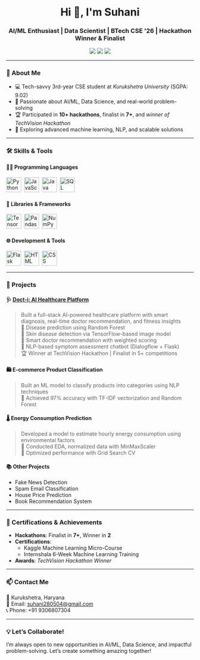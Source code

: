 <h1 align="center">Hi 👋, I'm Suhani</h1>
<h3 align="center">AI/ML Enthusiast | Data Scientist | BTech CSE '26 | Hackathon Winner & Finalist</h3>

<p align="center">
  <a href="mailto:suhani280504@gmail.com"><img src="https://img.shields.io/badge/-Email-red?style=flat&logo=gmail&logoColor=white"/></a>
  <a href="https://www.linkedin.com/in/suhani-807175271"><img src="https://img.shields.io/badge/-LinkedIn-blue?style=flat&logo=linkedin&logoColor=white"/></a>
  <a href="https://github.com/Suhani7304"><img src="https://img.shields.io/badge/-GitHub-black?style=flat&logo=github&logoColor=white"/></a>
</p>

---

### 🧠 About Me
- 💻 Tech-savvy 3rd-year CSE student at *Kurukshetra University* (SGPA: 9.02)  
- 🤖 Passionate about AI/ML, Data Science, and real-world problem-solving  
- 🏆 Participated in **10+ hackathons**, finalist in **7+**, and *winner of TechVision Hackathon*  
- 🌟 Exploring advanced machine learning, NLP, and scalable solutions  

---

### 🛠️ Skills & Tools  

#### 👨‍💻 Programming Languages  
<p> 
  <img src="https://cdn.jsdelivr.net/gh/devicons/devicon/icons/python/python-original.svg" title="Python" alt="Python" width="40" height="40"/>&nbsp; 
  <img src="https://cdn.jsdelivr.net/gh/devicons/devicon/icons/javascript/javascript-original.svg" title="JavaScript" alt="JavaScript" width="40" height="40"/>&nbsp; 
  <img src="https://cdn.jsdelivr.net/gh/devicons/devicon/icons/java/java-original.svg" title="Java" alt="Java" width="40" height="40"/>&nbsp; 
  <img src="https://cdn.jsdelivr.net/gh/devicons/devicon/icons/mysql/mysql-original.svg" title="SQL" alt="SQL" width="40" height="40"/> 
</p>  

#### 🧰 Libraries & Frameworks  
<p> 
  <img src="https://cdn.jsdelivr.net/gh/devicons/devicon/icons/tensorflow/tensorflow-original.svg" title="TensorFlow" alt="TensorFlow" width="40" height="40"/>&nbsp; 
  <img src="https://cdn.jsdelivr.net/gh/devicons/devicon/icons/pandas/pandas-original.svg" title="Pandas" alt="Pandas" width="40" height="40"/>&nbsp; 
  <img src="https://cdn.jsdelivr.net/gh/devicons/devicon/icons/numpy/numpy-original.svg" title="NumPy" alt="NumPy" width="40" height="40"/>&nbsp; 
</p>  

#### 🌐 Development & Tools  
<p> 
  <img src="https://cdn.jsdelivr.net/gh/devicons/devicon/icons/flask/flask-original.svg" title="Flask" alt="Flask" width="40" height="40"/>&nbsp; 
  <img src="https://cdn.jsdelivr.net/gh/devicons/devicon/icons/html5/html5-original.svg" title="HTML" alt="HTML" width="40" height="40"/>&nbsp; 
  <img src="https://cdn.jsdelivr.net/gh/devicons/devicon/icons/css3/css3-original.svg" title="CSS" alt="CSS" width="40" height="40"/>
</p>  

---

### 🚀 Projects  

#### 🩺 [Doct-i: AI Healthcare Platform](https://github.com/Suhani7304/Doct-i)  
> Built a full-stack AI-powered healthcare platform with smart diagnosis, real-time doctor recommendation, and fitness insights  
> 🔹 Disease prediction using Random Forest  
> 🔹 Skin disease detection via TensorFlow-based image model  
> 🔹 Smart doctor recommendation with weighted scoring  
> 🔹 NLP-based symptom assessment chatbot (Dialogflow + Flask)  
> 🏆 Winner at TechVision Hackathon | Finalist in 5+ competitions  

#### 🛍️ E-commerce Product Classification  
> Built an ML model to classify products into categories using NLP techniques  
> 🔹 Achieved 97% accuracy with TF-IDF vectorization and Random Forest  

#### 🌡️ Energy Consumption Prediction  
> Developed a model to estimate hourly energy consumption using environmental factors  
> 🔹 Conducted EDA, normalized data with MinMaxScaler  
> 🔹 Optimized performance with Grid Search CV  

#### 📚 Other Projects  
- Fake News Detection  
- Spam Email Classification  
- House Price Prediction  
- Book Recommendation System  

---

### 🏅 Certifications & Achievements  
- **Hackathons**: Finalist in **7+**, Winner in **2**  
- **Certifications**:  
  - Kaggle Machine Learning Micro-Course  
  - Internshala 6-Week Machine Learning Training  
- **Awards**: *TechVision Hackathon Winner*  

---

### 📫 Contact Me  

📍 Kurukshetra, Haryana  
📧 Email: [suhani280504@gmail.com](mailto:suhani280504@gmail.com)  
📞 Phone: +91 9306807304  

---

### 💡 Let’s Collaborate!  

I’m always open to new opportunities in AI/ML, Data Science, and impactful problem-solving. Let’s create something amazing together!  
